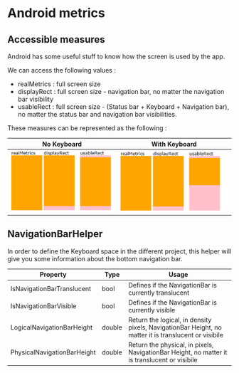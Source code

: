 # Android metrics

## Accessible measures

Android has some useful stuff to know how the screen is used by the app.

We can access the following values :
- realMetrics : full screen size
- displayRect : full screen size - navigation bar, no matter the navigation bar visibility
- usableRect : full screen size - (Status bar + Keyboard + Navigation bar), no matter the status bar and navigation bar visibilities.

These measures can be represented as the following :

| No Keyboard                                      | With Keyboard                                      |
|--------------------------------------------------|----------------------------------------------------|
| ![picture](Images/AndroidMetrics_NoKeyboard.png) | ![picture](Images/AndroidMetrics_WithKeyboard.png) |

## NavigationBarHelper

In order to define the Keyboard space in the different project, this helper will give you some information about the bottom navigation bar.

| Property                      | Type   | Usage                                                                                                |
|-------------------------------|--------|------------------------------------------------------------------------------------------------------|
| IsNavigationBarTranslucent    | bool   | Defines if the NavigationBar is currently translucent                                                |
| IsNavigationBarVisible        | bool   | Defines if the NavigationBar is currently visible                                                    |
| LogicalNavigationBarHeight    | double | Return the logical, in density pixels, NavigationBar Height, no matter it is translucent or visibile |
| PhysicalNavigationBarHeight   | double | Return the physical, in pixels,  NavigationBar Height, no matter it is translucent or visibile       |
